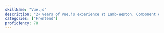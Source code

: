 ```yaml
---
skillName: "Vue.js"
description: "2+ years of Vue.js experience at Lamb-Weston. Component development, and integration with AEM."
categories: ["Frontend"]
proficiency: 78
---
```

